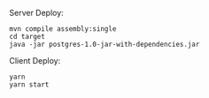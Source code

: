 Server Deploy:
```
mvn compile assembly:single
cd target
java -jar postgres-1.0-jar-with-dependencies.jar
```

Client Deploy:
```
yarn
yarn start
```

